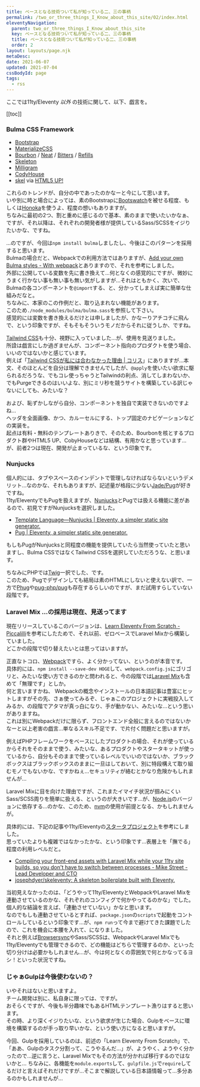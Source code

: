 ```yaml
---
title: ベースとなる技術ついて私が知っている二、三の事柄
permalink: /two_or_three_things_I_Know_about_this_site/02/index.html
eleventyNavigation:
  parent: two_or_three_things_I_Know_about_this_site
  key: ベースとなる技術ついて私が知っている二、三の事柄
  title: ベースとなる技術ついて私が知っている二、三の事柄
  order: 2
layout: layouts/page.njk
metaDesc:
date: 2021-06-07
updated: 2021-07-04
cssBodyId: page
tags:
  - rss
---
```


ここでは11ty/Eleventy _以外_ の技術に関して、以下、戯言を。

[[toc]]

### Bulma CSS Framework

- [Bootstrap](https://getbootstrap.com/)
- [MaterializeCSS](https://materializecss.com/)
- [Bourbon](https://github.com/thoughtbot/bourbon/) / [Neat](https://github.com/thoughtbot/neat) / [Bitters](https://github.com/thoughtbot/bitters) / [Refills](https://github.com/thoughtbot/refills)
- [Skeleton](http://getskeleton.com/)
- [Milligram](https://milligram.io/)
- [CodyHouse](https://codyhouse.co/)
- [skel](https://github.com/ajlkn/skel) via [HTML5 UP!](https://html5up.net/)

これらのトレンドが、自分の中であったのかなーと今にして思います。  
いや別に時と場合によっては、素のBootstrapに[Bootswatch](https://bootswatch.com/)を被せる程度、もしくは[Honoka](https://honokak.osaka/)を使うよ、程度の想いもありますが。  
ちなみに最初の2つ、割と重めに感じるので基本、素のままで使いたいかなぁ、ですが、それ以降は、それぞれの開発者様が提供しているSass/SCSSをイジりたいかな、ですね。  

…のですが、今回は`npm install bulma`しましたし、今後はこのパターンを採用すると思います。  
Bulmaの場合だと、Webpackでの利用方法ではありますが、[Add your own Bulma styles - With webpack](https://bulma.io/documentation/customize/with-webpack/#9-add-your-own-bulma-styles)とありますので、それを参考にしました。  
外部に公開している変数を先に書き換えて…何となくの感覚的にですが、微妙にうまく行かない事も無い事も無い気がしますが…それはともかく、次いで、Bulmaの各コンポーネントを`@import`する、と、分かってしまえば実に簡単な仕組みだなと。  
ちなみに、本家のこの作例だと、取り込まれない機能があります。  
このため`./node_modules/bulma/bulma.sass`を参照して下さい。  
感覚的には変数を書き換えるだけとは申しましたが、かなーりアチコチに飛んで、という印象ですが、そもそもそういうモノだからそれに従うしか、ですね。

[Tailwind CSS](https://tailwindcss.com/)も十分、視野に入っていました…が、使用を見送りました。  
所詮は戯言にしか過ぎませんが、コンポーネント指向のプロダクトを使う場合、いいのではないかと感じています。  
例えば「[Tailwind CSSが私には合わなかった理由 | コリス](https://coliss.com/articles/build-websites/operation/css/why-tailwind-css-is-not-for-me.html)」にありますが…本文、そのほとんどを自分は理解できませんでしたが、`@apply`を使いたい欲求に駆られるだろうな、でもコレ使っちゃうとTailwindの利点、消してしまわないか、でもPurgeできるのはいいよな、別にミリ秒を競うサイトを構築している訳じゃないにしても、みたいな？

および、恥ずかしながら自分、コンポーネントを独自で実装できないのですよね…  
ヘッダを全面画像、かつ、カルーセルにする、トップ固定のナビゲーションなどの実装を。  
起点は有料・無料のテンプレートありきで、そのため、Bourbonを核とするプロダクト群やHTML5 UP、CobyHouseなどは結構、有用かなと思っています…が、前者2つは現在、開発が止まっているな、という印象です。

### Nunjucks

個人的には、タブやスペースのインデントで管理しなければならないというデメリット…なのかな、それもありますが、記述量が格段に少ない[Jade/Pug](https://pugjs.org/)が好きですね。  
11ty/EleventyでもPugを扱えますが、[Nunjucks](https://mozilla.github.io/nunjucks/)とPugでは扱える機能に差があるので、初見ですがNunjucksを選択しました。

- [Template Language—Nunjucks | Eleventy, a simpler static site generator.](https://www.11ty.dev/docs/languages/nunjucks/)
- [Pug | Eleventy, a simpler static site generator.](https://www.11ty.dev/docs/languages/pug/)

もしもPugがNunjucksと同程度の機能を提供していたら当然使っていたと思いますし、Bulma CSSではなくTailwind CSSを選択していただろうな、と思います。

ちなみにPHPでは[Twig](https://twig.symfony.com/)一択でした、です。  
このため、Pugでデザインしても結局は素のHTMLにしないと使えない訳で、一方で[Phug](https://phug.selfbuild.fr/)や[pug-php/pug](https://github.com/pug-php/pug)も存在するらしいのですが、まだ試用すらしていない段階です。

### Laravel Mix …の採用は現在、見送ってます

現在リリースしているこのバージョンは、[Learn Eleventy From Scratch - Piccalilli](https://piccalil.li/course/learn-eleventy-from-scratch/)を参考にしたためで、それ以前、ゼロベースでLaravel Mixから構築していました。  
どこかの段階で切り替えたいとは思ってはいますが。

正直なトコロ、[Webpack](https://webpack.js.org/)ですら、よく分かってない、というのが本音です。  
具体的には、`npm install --save-dev HOGE`して、`webpack.config.js`にゴリゴリと、みたいな使い方できるのかと問われると、今の段階では[Laravel Mix](https://laravel-mix.com/)も含めて「無理です」としか。  
何と言いますかね、 Webpackの概念やインストールの日本語記事は豊富にヒットしますがその先、さぁ使ってみるぞ、じゃぁこのプロジェクトに実戦投入してみるか、の段階でアタマが真っ白になり、手が動かない、みたいな…という思いがありますね。  
これは別にWebpackだけに限らず、フロントエンド全般に言えるのではないかなーと以上老害の戯言…単なるスキル不足です、で片付く問題だと思いますが。

例えばPHPフレームワークをベースにしたプロダクトの場合、それが使っているからそれをそのままで使う、みたいな、あるプロダクトやスタータキットが使っているから、自分もそのままで使っているレベルでいいのではないか、ブラックボックスはブラックボックスのままに一旦はしておいて、別に特段構えて取り組むモノでもないかな、ですかねぇ…セキュリティが絡むとかなり危険かもしれませんが…

Laravel Mixに目を向けた理由ですが、これまたイマイチ状況が掴みにくいSass/SCSS周りを簡単に扱える、というのが大きいです…が、[Node.js](https://nodejs.org/ja/)のバージョンに依存する…のかな、このため、[nvm](https://github.com/nvm-sh/nvm)の使用が前提となる、かもしれませんが。

具体的には、下記の記事や11ty/Eleventyの[スタータプロジェクト](https://www.11ty.dev/docs/starter/)を参考にしました。  
思っていたよりも複雑ではなかったかな、という印象です…表層上を「撫でる」程度の利用レベルだと。

- [Compiling your front-end assets with Laravel Mix while your 11ty site builds, so you don't have to switch between processes - Mike Street - Lead Developer and CTO](https://www.mikestreety.co.uk/blog/using-laravel-mix-with-eleventy-11ty)
- [josephdyer/skeleventy: A skeleton boilerplate built with Eleventy.](https://github.com/josephdyer/skeleventy)

当初見えなかったのは、「どうやって11ty/EleventyとWebpackやLaravel Mixを連動させているのかな、それぞれのコンフィグで何かやってるのかな」でした。  
個人的な結論を言えば、「連動させていない」かなと思います。  
なのでもしも連動させているとすれば、`package.json`の`scripts`で起動をコントロールしているという印象です…が、`npm run`って今まで避けてきた課題でしたので、これを機会に本腰を入れて、になりました。  
それと例えば[Browsersync](https://www.browsersync.io/)やSass/SCSSは、WebpackやLaravel Mixでも11ty/Eleventyでも管理できるので、どの機能はどちらで管理するのか、といった切り分けは必要かもしれません…が、今は何となくの雰囲気で何とかなってるヨシ！といった状況ですね。

### じゃぁGulpは今後使わないの？

いやそれはないと思いますよ。  
チーム開発は別に、私自身に限っては、ですが。  
おそらくですが、今後も半分趣味でもあるHTMLテンプレート漁りはすると思います。  
その時、より深くイジりたいな、という欲求が生じた場合、Gulpをベースに環境を構築するのが手っ取り早いかな、という使い方になると思いますが。

今回、Gulpを採用しているのは、前述の「Learn Eleventy From Scratch」で、「ああ、Gulpのタスク分割って、こうやるんだ…」が、ようやく、ようやく分かったので…逆に言うと、Laravel Mixでもその方法が分かれば移行するのではないかと…
ちなみに、各機能を`module.exports`して、`gulpfile.js`で`require`してるだけと言えばそれだけですが…そこまで解説している日本語情報って…多分あるのかもしれませんが…
